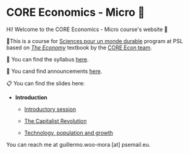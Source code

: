 # CORE Economics - Micro :game_die:

Hi! Welcome to the CORE Economics - Micro course's website :wave:

:closed_book:This is a course for [Sciences pour un monde durable](https://psl.eu/formation/sciences-monde-durable) program at PSL based on [*The Economy*](https://www.core-econ.org/the-economy/) textbook by the [CORE Econ team](https://www.core-econ.org/).

:paperclip: You can find the syllabus [here](https://www.dropbox.com/s/5als72z6wbzk1hm/Woo-Mora.%20Syllabus%20CORE%20Econ%20Micro%20PSL.pdf?dl=0).

:loudspeaker: You cand find announcements [here](https://github.com/woomora/CORE-econ-micro/blob/master/announcements.md).

:clipboard: You can find the slides here:

- **Introduction**

  - [Introductory session](https://woomora.github.io/CORE-econ-micro/Intro/core-intro.html#1)
 
  - [The Capitalist Revolution](https://woomora.github.io/CORE-econ-micro/Unit-1/core-unit1.html#1)
  
  - [Technology, population and growth](https://woomora.github.io/CORE-econ-micro/Unit-1/core-unit2.html#1)
  

You can reach me at guillermo.woo-mora [at] psemail.eu.
